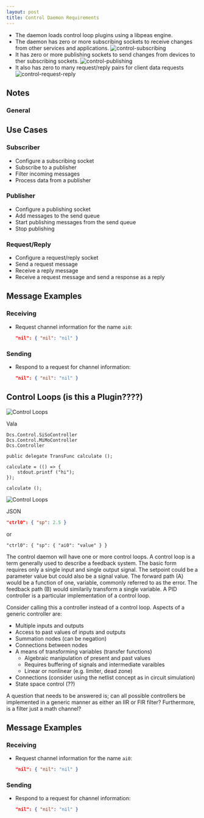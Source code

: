 ```yaml
---
layout: post
title: Control Daemon Requirements
---
```


* The daemon loads control loop plugins using a libpeas engine.
* The daemon has zero or more subscribing sockets to receive changes from other
  services and applications.
  ![control-subscribing](/assets/img/requirements/control-subscribing.png)<!--break-->
*  It has zero or more publishing sockets to send changes from devices to ther
  subscribing sockets.
  ![control-publishing](/assets/img/requirements/control-publishing.png)
* It also has zero to many request/reply pairs for client data requests
  ![control-request-reply](/assets/img/requirements/control-request-reply.png)

## Notes

### General

## Use Cases

### Subscriber

* Configure a subscribing socket
* Subscribe to a publisher
* Filter incoming messages
* Process data from a publisher

### Publisher

* Configure a publishing socket
* Add messages to the send queue
* Start publishing messages from the send queue
* Stop publishing

### Request/Reply

* Configure a request/reply socket
* Send a request message
* Receive a reply message
* Receive a request message and send a response as a reply

## Message Examples

### Receiving

* Request channel information for the name `ai0`:
  ```json
  "nil": { "nil": "nil" }
  ```

### Sending

* Respond to a request for channel information:
  ```json
  "nil": { "nil": "nil" }
  ```

## Control Loops (is this a Plugin????)

![Control Loops](/assets/img/requirements/control-loops.png)

Vala
```vala
Dcs.Control.SiSoController
Dcs.Control.MiMoController
Dcs.Controller
```
```vala
public delegate TransFunc calculate ();

calculate = (() => {
    stdout.printf ("hi");
});

calculate ();
```
![Control Loops](/assets/img/calculate-transfer.png)

JSON
```json
"ctrl0": { "sp": 2.5 }
```
or
```
"ctrl0": { "sp": { "ai0": "value" } }
```

The control daemon will have one or more control loops. A control loop is a term
generally used to describe a feedback system. The basic form requires only a
single input and single output signal. The setpoint could be a parameter value
but could also be a signal value. The forward path (A) would be a function of one,
variable, commonly referred to as the error. The feedback path (B) would
similarily transform a single variable. A PID controller is a particular
implementation of a control loop.

Consider calling this a controller instead of a control loop.
Aspects of a generic controller are:

* Multiple inputs and outputs
* Access to past values of inputs and outputs
* Summation nodes (can be negation)
* Connections between nodes
* A means of transforming variables (transfer functions)
  * Algebraic manipulation of present and past values
  * Requires buffering of signals and intermediate varaibles
  * Linear or nonlinear (e.g. limiter, dead zone)
* Connections (consider using the netlist concept as in circuit simulation)
* State space control (??)

A question that needs to be answered is; can all possible controllers be
implemented in a generic manner as either an IIR or FIR filter? Furthermore,
is a filter just a math channel?

## Message Examples

### Receiving

* Request channel information for the name `ai0`:
  ```json
  "nil": { "nil": "nil" }
  ```

### Sending

* Respond to a request for channel information:
  ```json
  "nil": { "nil": "nil" }
  ```

<!--
vim: ft=liquid
-->
